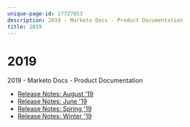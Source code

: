 ```yaml
---
unique-page-id: 17727853
description: 2019 - Marketo Docs - Product Documentation
title: 2019
---
```


# 2019

2019 - Marketo Docs - Product Documentation

* [Release Notes: August '19](2019/release-notes-august-'19.md)
* [Release Notes: June '19](2019/release-notes-june-'19.md)
* [Release Notes: Spring '19](2019/release-notes-spring-'19.md)
* [Release Notes: Winter '19](2019/release-notes-winter-'19.md)

